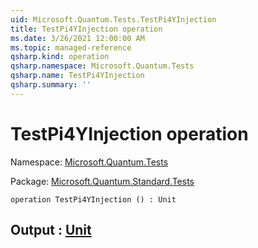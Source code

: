 ```yaml
---
uid: Microsoft.Quantum.Tests.TestPi4YInjection
title: TestPi4YInjection operation
ms.date: 3/26/2021 12:00:00 AM
ms.topic: managed-reference
qsharp.kind: operation
qsharp.namespace: Microsoft.Quantum.Tests
qsharp.name: TestPi4YInjection
qsharp.summary: ''
---
```


# TestPi4YInjection operation

Namespace: [Microsoft.Quantum.Tests](xref:Microsoft.Quantum.Tests)

Package: [Microsoft.Quantum.Standard.Tests](https://nuget.org/packages/Microsoft.Quantum.Standard.Tests)




```qsharp
operation TestPi4YInjection () : Unit
```


## Output : [Unit](xref:microsoft.quantum.lang-ref.unit)

